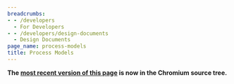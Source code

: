 ```yaml
---
breadcrumbs:
- - /developers
  - For Developers
- - /developers/design-documents
  - Design Documents
page_name: process-models
title: Process Models
---
```


**The [most recent version of this
page](https://chromium.googlesource.com/chromium/src/+/main/docs/process_model_and_site_isolation.md)
is now in the Chromium source tree.**
